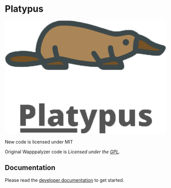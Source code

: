 # Platypus

![Platypus Logo](docs/assets/platypus.png)



New code is licensed under MIT

Original Wapppalyzer code is *Licensed under the [GPL](https://github.com/AliasIO/Wappalyzer/blob/master/LICENSE).*

## Documentation

Please read the [developer documentation](https://www.wappalyzer.com/docs) to get started.
